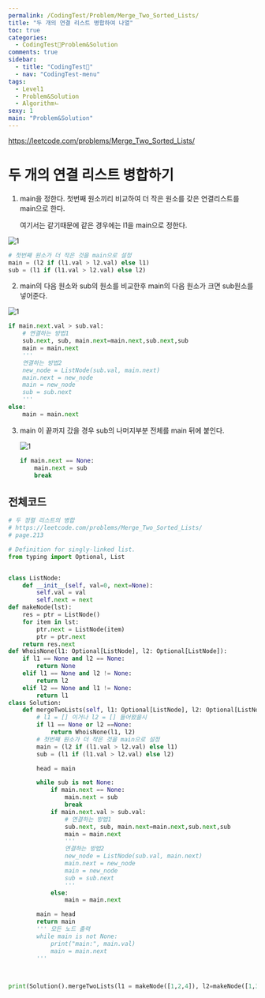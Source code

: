 ```yaml
---
permalink: /CodingTest/Problem/Merge_Two_Sorted_Lists/
title: "두 개의 연결 리스트 병합하여 나열"
toc: true
categories:
  - CodingTest🦁Problem&Solution
comments: true
sidebar:
  - title: "CodingTest🦁"
  - nav: "CodingTest-menu"
tags:
  - Level1
  - Problem&Solution
  - Algorithmㄴ
sexy: 1
main: "Problem&Solution"
---
```


https://leetcode.com/problems/Merge_Two_Sorted_Lists/

# 두 개의 연결 리스트 병합하기

1. main을 정한다. 첫번째 원소끼리 비교하여 더 작은 원소를 갖은 연결리스트를 main으로 한다.

   여기서는 같기때문에 같은 경우에는 l1을 main으로 정한다.

![1]({{site.baseurl}}/assets/images/python/a.png)

```python
# 첫번째 원소가 더 작은 것을 main으로 설정
main = (l2 if (l1.val > l2.val) else l1)
sub = (l1 if (l1.val > l2.val) else l2)
```

2. main의 다음 원소와 sub의 원소를 비교한후 main의 다음 원소가 크면 sub원소를 넣어준다.

![1]({{site.baseurl}}/assets/images/python/b.png)

```python
if main.next.val > sub.val:
    # 연결하는 방법1
    sub.next, sub, main.next=main.next,sub.next,sub
    main = main.next
    '''
    연결하는 방법2
    new_node = ListNode(sub.val, main.next)
    main.next = new_node
    main = new_node
    sub = sub.next
    '''
else:
    main = main.next
```

3. main 이 끝까지 갔을 경우 sub의 나머지부분 전체를 main 뒤에 붙인다.

   ![1]({{site.baseurl}}/assets/images/python/c.png)

   ```python
   if main.next == None:
       main.next = sub
       break
   ```

## 전체코드

```python
# 두 정렬 리스트의 병합
# https://leetcode.com/problems/Merge_Two_Sorted_Lists/
# page.213

# Definition for singly-linked list.
from typing import Optional, List


class ListNode:
    def __init__(self, val=0, next=None):
        self.val = val
        self.next = next
def makeNode(lst):
    res = ptr = ListNode()
    for item in lst:
        ptr.next = ListNode(item)
        ptr = ptr.next
    return res.next
def WhoisNone(l1: Optional[ListNode], l2: Optional[ListNode]):
    if l1 == None and l2 == None:
        return None
    elif l1 == None and l2 != None:
        return l2
    elif l2 == None and l1 != None:
        return l1
class Solution:
    def mergeTwoLists(self, l1: Optional[ListNode], l2: Optional[ListNode]) -> Optional[ListNode]:
        # l1 = [] 이거나 l2 = [] 들어왔을시
        if l1 == None or l2 ==None:
            return WhoisNone(l1, l2)
        # 첫번째 원소가 더 작은 것을 main으로 설정
        main = (l2 if (l1.val > l2.val) else l1)
        sub = (l1 if (l1.val > l2.val) else l2)

        head = main

        while sub is not None:
            if main.next == None:
                main.next = sub
                break
            if main.next.val > sub.val:
                # 연결하는 방법1
                sub.next, sub, main.next=main.next,sub.next,sub
                main = main.next
                '''
                연결하는 방법2
                new_node = ListNode(sub.val, main.next)
                main.next = new_node
                main = new_node
                sub = sub.next
                '''
            else:
                main = main.next

        main = head
        return main
        ''' 모든 노드 출력
        while main is not None:
            print("main:", main.val)
            main = main.next
        '''



print(Solution().mergeTwoLists(l1 = makeNode([1,2,4]), l2=makeNode([1,3,4,5,6,7])))
```
